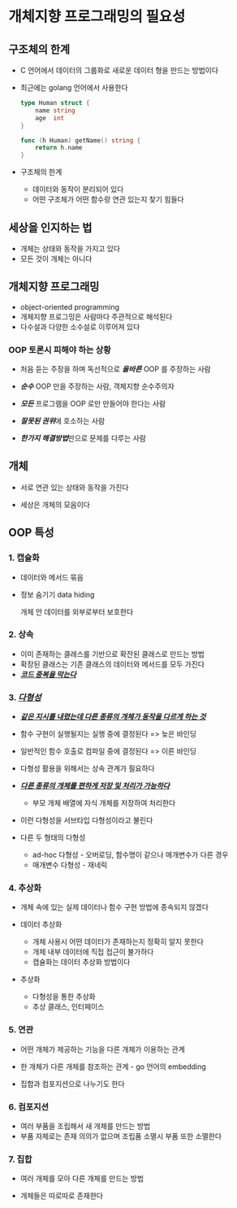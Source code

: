 # 개체지향 프로그래밍의 필요성

## 구조체의 한계

- C 언어에서 데이터의 그룹화로 새로운 데이터 형을 만드는 방법이다 

- 최근에는 golang 언어에서 사용한다 

  ```go
  type Human struct {
      name string
      age  int 
  }
  
  func (h Human) getName() string {
      return h.name
  }
  ```

- 구조체의 한계
  - 데이터와 동작이 분리되어 있다 
  - 어떤 구조체가 어떤 함수랑 연관 있는지 찾기 힘들다

## 세상을 인지하는 법

- 개체는 상태와 동작을 가지고 있다 
-  모든 것이 개체는 아니다 

## 개체지향 프로그래밍

- object-oriented programming
- 개체지향 프로그밍은 사람마다 주관적으로 해석된다 
- 다수설과 다양한 소수설로 이루어져 있다

###  OOP 토론시 피해야 하는 상황

- 처음 듣는 주장을 하며 독선적으로 ***올바른*** OOP 를 주장하는 사람

- ***순수*** OOP 만을 주장하는 사람, 객체지향 순수주의자

- ***모든*** 프로그램을 OOP 로만 만들어야 한다는 사람 

- ***잘못된 권위***에 호소하는 사람

- ***한가지 해결방법***만으로 문제를 다루는 사람 

  

## 개체 

- 서로 연관 있는 상태와 동작을 가진다

- 세상은 개체의 모음이다 

  

## OOP 특성

### 1. 캡슐화

- 데이터와 메서드 묶음

- 정보 숨기기 data hiding 

  개체 안 데이터를 외부로부터 보호한다 

### 2. 상속

- 이미 존재하는 클래스를 기반으로 확잔된 클래스로 만드는 방법
- 확장된 클래스는 기존 클래스의 데이터와 메서드를 모두 가진다
- ***<u>코드 중복을 막는다</u>*** 

### 3. ***<u>다형성</u>***

- ***<u>같은 지시를 내렸는데 다른 종류의 개체가 동작을 다르게 하는 것</u>***
- 함수 구현이 실행될지는 실행 중에 결정된다 => 늦은 바인딩
- 일반적인 함수 호출로 컴파일 중에 결정된다 => 이른 바인딩
- 다형성 활용을 위해서는 상속 관계가 필요하다 
- ***<u>다른 종류의 개체를 편하게 저장 및 처리가 가능하다</u>***
  - 부모 개체 배열에 자식 개체를 저장하여 처리한다

- 이런 다형성을 서브타입 다형성이라고 불린다

- 다른 두 형태의 다형성
  - ad-hoc 다형성 - 오버로딩, 함수명이 같으나 매개변수가 다른 경우
  - 매개변수 다형성  - 재네릭

### 4. 추상화

- 개체 속에 있는 실제 데이터나 함수 구현 방법에 종속되지 않겠다 
- 데이터 추상화
  - 개체 사용시 어떤 데이터가 존재하는지 정확히 알지 못한다
  - 개체 내부 데이터에 직접 접근이 불가하다
  - 캡슐화는 데이터 추상화 방법이다

- 추상화
  - 다형성을 통한 추상화
  - 추상 클래스, 인터페이스

### 5. 연관

- 어떤 개체가 제공하는 기능을 다른 개체가 이용하는 관계
- 한 개체가 다른 개체를 참조하는 관계 - go 언어의 embedding 

- 집합과 컴포지션으로 나누기도 한다

### 6. 컴포지션 

- 여러 부품을 조립해서 새 개체를 만드는 방법
- 부품 자체로는 존재 의의가 없으며 조립품 소멸시 부품 또한 소멸한다

### 7. 집합

- 여러 개체를 모아 다른 개체를 만드는 방법

- 개체들은 따로따로 존재한다 

  

